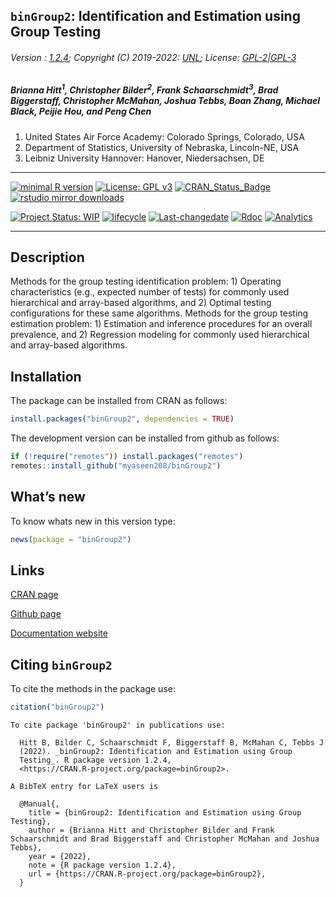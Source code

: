 
## `binGroup2`: Identification and Estimation using Group Testing

###### Version : [1.2.4](https://myaseen208.github.io/binGroup2/); Copyright (C) 2019-2022: [UNL](https://statistics.unl.edu/); License: [GPL-2\|GPL-3](https://www.r-project.org/Licenses/)

##### *Brianna Hitt<sup>1</sup>, Christopher Bilder<sup>2</sup>, Frank Schaarschmidt<sup>3</sup>, Brad Biggerstaff, Christopher McMahan, Joshua Tebbs, Boan Zhang, Michael Black, Peijie Hou, and Peng Chen*

1.  United States Air Force Academy: Colorado Springs, Colorado, USA
2.  Department of Statistics, University of Nebraska, Lincoln-NE, USA
3.  Leibniz University Hannover: Hanover, Niedersachsen, DE

------------------------------------------------------------------------

[![minimal R
version](https://img.shields.io/badge/R%3E%3D-3.5.0-6666ff.svg)](https://cran.r-project.org/)
[![License: GPL
v3](https://img.shields.io/badge/License-GPL%20v3-blue.svg)](https://www.gnu.org/licenses/gpl-3.0)
[![CRAN_Status_Badge](https://www.r-pkg.org/badges/version-last-release/binGroup2)](https://cran.r-project.org/package=binGroup2)
[![rstudio mirror
downloads](https://cranlogs.r-pkg.org/badges/grand-total/binGroup2?color=green)](https://CRAN.R-project.org/package=binGroup2)
<!-- [![packageversion](https://img.shields.io/badge/Package%20version-0.2.3.3-orange.svg)](https://github.com/myaseen208/binGroup2) -->

<!-- [![GitHub Download Count](https://github-basic-badges.herokuapp.com/downloads/myaseen208/binGroup2/total.svg)] -->

[![Project Status:
WIP](http://www.repostatus.org/badges/latest/inactive.svg)](http://www.repostatus.org/#inactive)
[![lifecycle](https://img.shields.io/badge/lifecycle-stable-brightgreen.svg)](https://www.tidyverse.org/lifecycle/#stable)
[![Last-changedate](https://img.shields.io/badge/last%20change-2022--05--17-yellowgreen.svg)](https://github.com/myaseen208/binGroup2)
[![Rdoc](http://www.rdocumentation.org/badges/version/binGroup2)](http://www.rdocumentation.org/packages/binGroup2)
[![Analytics](https://pro-pulsar-193905.appspot.com/UA-116716530-1/welcome-page)](https://github.com/myaseen208/google-analytics-beacon)

------------------------------------------------------------------------

## Description

Methods for the group testing identification problem: 1) Operating
characteristics (e.g., expected number of tests) for commonly used
hierarchical and array-based algorithms, and 2) Optimal testing
configurations for these same algorithms. Methods for the group testing
estimation problem: 1) Estimation and inference procedures for an
overall prevalence, and 2) Regression modeling for commonly used
hierarchical and array-based algorithms.

## Installation

The package can be installed from CRAN as follows:

``` r
install.packages("binGroup2", dependencies = TRUE)
```

The development version can be installed from github as follows:

``` r
if (!require("remotes")) install.packages("remotes")
remotes::install_github("myaseen208/binGroup2")
```

## What’s new

To know whats new in this version type:

``` r
news(package = "binGroup2")
```

## Links

[CRAN page](https://cran.r-project.org/package=binGroup2)

[Github page](https://github.com/myaseen208/binGroup2)

[Documentation website](https://myaseen208.github.io/binGroup2/)

## Citing `binGroup2`

To cite the methods in the package use:

``` r
citation("binGroup2")
```


    To cite package 'binGroup2' in publications use:

      Hitt B, Bilder C, Schaarschmidt F, Biggerstaff B, McMahan C, Tebbs J
      (2022). _binGroup2: Identification and Estimation using Group
      Testing_. R package version 1.2.4,
      <https://CRAN.R-project.org/package=binGroup2>.

    A BibTeX entry for LaTeX users is

      @Manual{,
        title = {binGroup2: Identification and Estimation using Group Testing},
        author = {Brianna Hitt and Christopher Bilder and Frank Schaarschmidt and Brad Biggerstaff and Christopher McMahan and Joshua Tebbs},
        year = {2022},
        note = {R package version 1.2.4},
        url = {https://CRAN.R-project.org/package=binGroup2},
      }

